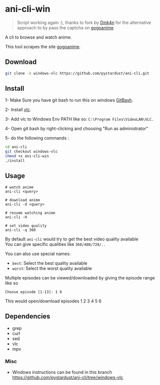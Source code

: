 # ani-cli-win

> Script working again :), thanks to fork by
> [Dink4n](https://github.com/Dink4n/ani-cli) for the alternative approach to
> by pass the captcha on [gogoanime](https://gogoanime.vc)

A cli to browse and watch anime.

This tool scrapes the site [gogoanime](https://gogoanime.pe).


## Download
```bash
git clone -b windows-vlc https://github.com/pystardust/ani-cli.git
```

## Install
1- Make Sure you have git bash to run this on windows [GitBash](https://git-scm.com/downloads).

2- Install [vlc](https://www.videolan.org/).

3- Add vlc to Windows Env PATH like so: ``C:\Program Files\VideoLAN\VLC.``

4- Open git bash by right-clicking and choosing "Run as administrator"

5- do the following commands : 


```bash
cd ani-cli
git checkout windows-vlc
chmod +x ani-cli-win
./install
```

## Usage

	# watch anime
	ani-cli <query>

	# download anime
	ani-cli -d <query>

	# resume watching anime
	ani-cli -H

	# set video quality
	ani-cli -q 360

By default `ani-cli` would try to get the best video quality available  
You can give specific qualities like `360/480/720/..`

You can also use special names:

* `best`: Select the best quality available
* `worst`: Select the worst quality available


Multiple episodes can be viewed/downloaded by giving the episode range like so

	Choose episode [1-13]: 1 6

This would open/download episodes 1 2 3 4 5 6

## Dependencies

* grep
* curl
* sed
* vlc
* mpv


### Misc

- Windows instructions can be found in this branch https://github.com/pystardust/ani-cli/tree/windows-vlc

